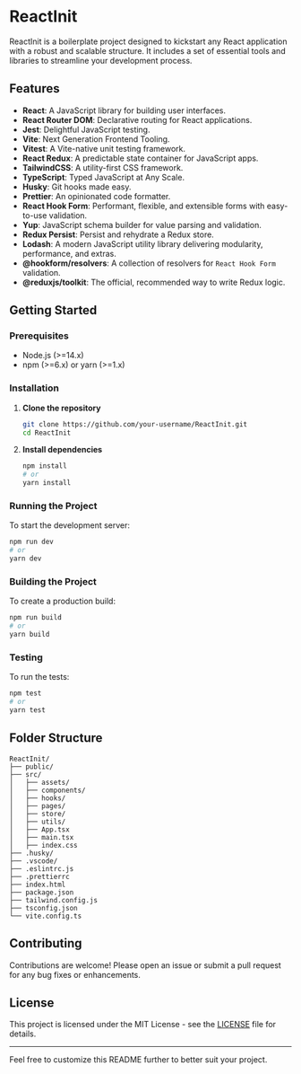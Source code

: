 # ReactInit

ReactInit is a boilerplate project designed to kickstart any React application with a robust and scalable structure. It includes a set of essential tools and libraries to streamline your development process.

## Features

- **React**: A JavaScript library for building user interfaces.
- **React Router DOM**: Declarative routing for React applications.
- **Jest**: Delightful JavaScript testing.
- **Vite**: Next Generation Frontend Tooling.
- **Vitest**: A Vite-native unit testing framework.
- **React Redux**: A predictable state container for JavaScript apps.
- **TailwindCSS**: A utility-first CSS framework.
- **TypeScript**: Typed JavaScript at Any Scale.
- **Husky**: Git hooks made easy.
- **Prettier**: An opinionated code formatter.
- **React Hook Form**: Performant, flexible, and extensible forms with easy-to-use validation.
- **Yup**: JavaScript schema builder for value parsing and validation.
- **Redux Persist**: Persist and rehydrate a Redux store.
- **Lodash**: A modern JavaScript utility library delivering modularity, performance, and extras.
- **@hookform/resolvers**: A collection of resolvers for `React Hook Form` validation.
- **@reduxjs/toolkit**: The official, recommended way to write Redux logic.

## Getting Started

### Prerequisites

- Node.js (>=14.x)
- npm (>=6.x) or yarn (>=1.x)

### Installation

1. **Clone the repository**

   ```bash
   git clone https://github.com/your-username/ReactInit.git
   cd ReactInit
   ```

2. **Install dependencies**

   ```bash
   npm install
   # or
   yarn install
   ```

### Running the Project

To start the development server:

```bash
npm run dev
# or
yarn dev
```

### Building the Project

To create a production build:

```bash
npm run build
# or
yarn build
```

### Testing

To run the tests:

```bash
npm test
# or
yarn test
```

## Folder Structure

```
ReactInit/
├── public/
├── src/
│   ├── assets/
│   ├── components/
│   ├── hooks/
│   ├── pages/
│   ├── store/
│   ├── utils/
│   ├── App.tsx
│   ├── main.tsx
│   ├── index.css
├── .husky/
├── .vscode/
├── .eslintrc.js
├── .prettierrc
├── index.html
├── package.json
├── tailwind.config.js
├── tsconfig.json
└── vite.config.ts
```

## Contributing

Contributions are welcome! Please open an issue or submit a pull request for any bug fixes or enhancements.

## License

This project is licensed under the MIT License - see the [LICENSE](LICENSE) file for details.

---

Feel free to customize this README further to better suit your project.

